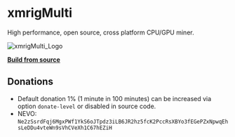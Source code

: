 # xmrigMulti

High performance, open source, cross platform CPU/GPU miner.

![xmrigMulti_Logo](https://github.com/UnLuckyLust/xmrigMulti/assets/104845736/e9942c5d-4148-474e-b715-fd24a0ea2d10)

**[Build from source](https://xmrig.com/docs/miner/build)**

## Donations
* Default donation 1% (1 minute in 100 minutes) can be increased via option `donate-level` or disabled in source code.
* NEVO: `Ne2zSsrdFqj6MgxPWf1YkS6oJTpdz3iLB6JR2hz5fcK2PccRsXBYo3fEGePZxNpwqEhsLeDDu4vteWn9sVhCVeXh1C67hEZiH`
